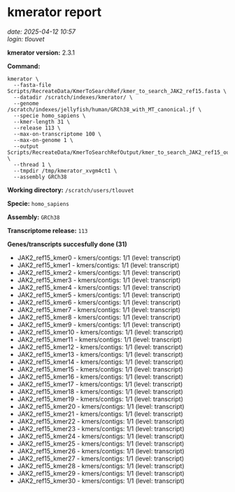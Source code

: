 # kmerator report
*date: 2025-04-12 10:57*  
*login: tlouvet*

**kmerator version:** 2.3.1

**Command:**

```
kmerator \
  --fasta-file Scripts/RecreateData/KmerToSearchRef/kmer_to_search_JAK2_ref15.fasta \
  --datadir /scratch/indexes/kmerator/ \
  --genome /scratch/indexes/jellyfish/human/GRCh38_with_MT_canonical.jf \
  --specie homo_sapiens \
  --kmer-length 31 \
  --release 113 \
  --max-on-transcriptome 100 \
  --max-on-genome 1 \
  --output Scripts/RecreateData/KmerToSearchRefOutput/kmer_to_search_JAK2_ref15_output \
  --thread 1 \
  --tmpdir /tmp/kmerator_xvgm4ct1 \
  --assembly GRCh38
```

**Working directory:** `/scratch/users/tlouvet`

**Specie:** `homo_sapiens`

**Assembly:** `GRCh38`

**Transcriptome release:** `113`

**Genes/transcripts succesfully done (31)**

- JAK2_ref15_kmer0 - kmers/contigs: 1/1 (level: transcript)
- JAK2_ref15_kmer1 - kmers/contigs: 1/1 (level: transcript)
- JAK2_ref15_kmer2 - kmers/contigs: 1/1 (level: transcript)
- JAK2_ref15_kmer3 - kmers/contigs: 1/1 (level: transcript)
- JAK2_ref15_kmer4 - kmers/contigs: 1/1 (level: transcript)
- JAK2_ref15_kmer5 - kmers/contigs: 1/1 (level: transcript)
- JAK2_ref15_kmer6 - kmers/contigs: 1/1 (level: transcript)
- JAK2_ref15_kmer7 - kmers/contigs: 1/1 (level: transcript)
- JAK2_ref15_kmer8 - kmers/contigs: 1/1 (level: transcript)
- JAK2_ref15_kmer9 - kmers/contigs: 1/1 (level: transcript)
- JAK2_ref15_kmer10 - kmers/contigs: 1/1 (level: transcript)
- JAK2_ref15_kmer11 - kmers/contigs: 1/1 (level: transcript)
- JAK2_ref15_kmer12 - kmers/contigs: 1/1 (level: transcript)
- JAK2_ref15_kmer13 - kmers/contigs: 1/1 (level: transcript)
- JAK2_ref15_kmer14 - kmers/contigs: 1/1 (level: transcript)
- JAK2_ref15_kmer15 - kmers/contigs: 1/1 (level: transcript)
- JAK2_ref15_kmer16 - kmers/contigs: 1/1 (level: transcript)
- JAK2_ref15_kmer17 - kmers/contigs: 1/1 (level: transcript)
- JAK2_ref15_kmer18 - kmers/contigs: 1/1 (level: transcript)
- JAK2_ref15_kmer19 - kmers/contigs: 1/1 (level: transcript)
- JAK2_ref15_kmer20 - kmers/contigs: 1/1 (level: transcript)
- JAK2_ref15_kmer21 - kmers/contigs: 1/1 (level: transcript)
- JAK2_ref15_kmer22 - kmers/contigs: 1/1 (level: transcript)
- JAK2_ref15_kmer23 - kmers/contigs: 1/1 (level: transcript)
- JAK2_ref15_kmer24 - kmers/contigs: 1/1 (level: transcript)
- JAK2_ref15_kmer25 - kmers/contigs: 1/1 (level: transcript)
- JAK2_ref15_kmer26 - kmers/contigs: 1/1 (level: transcript)
- JAK2_ref15_kmer27 - kmers/contigs: 1/1 (level: transcript)
- JAK2_ref15_kmer28 - kmers/contigs: 1/1 (level: transcript)
- JAK2_ref15_kmer29 - kmers/contigs: 1/1 (level: transcript)
- JAK2_ref15_kmer30 - kmers/contigs: 1/1 (level: transcript)

